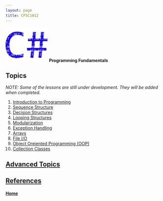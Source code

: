 ```yaml
---
layout: page
title: CPSC1012
---
```

![cpsc1012-icon.png](cpsc1012-icon.png) **Programming Fundamentals**

## Topics
_NOTE: Some of the lessons are still under development. They will be added when completed._
1. [Introduction to Programming](01-intro-to-programming/)
2. [Sequence Structure](02-sequence/)
3. [Decision Structures](03-decisions/)
4. [Looping Structures](04-looping/)
5. [Modularization](05-modules/)
6. [Exception Handling](06-exceptions/)
7. [Arrays](07-arrays/)
8. [File I/O](08-file-io/)
9. [Object Oreiented Programming (OOP)](09-oop/)
10. [Collection Classes](10-collection-classes/)

## [Advanced Topics](advanced-topics/index.md)
## [References](references/)

#### [Home](../)
